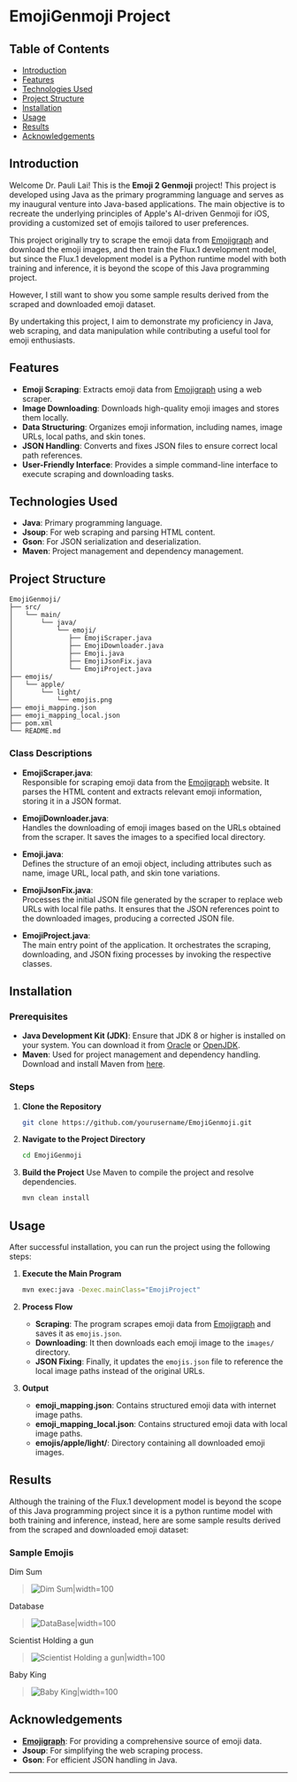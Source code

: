 # EmojiGenmoji Project
## Table of Contents
- [Introduction](#introduction)
- [Features](#features)
- [Technologies Used](#technologies-used)
- [Project Structure](#project-structure)
- [Installation](#installation)
- [Usage](#usage)
- [Results](#results)
- [Acknowledgements](#acknowledgements)

## Introduction
Welcome Dr. Pauli Lai! This is the **Emoji 2 Genmoji** project! This project is developed using Java as the primary programming language and serves as my inaugural venture into Java-based applications. The main objective is to recreate the underlying principles of Apple's AI-driven Genmoji for iOS, providing a customized set of emojis tailored to user preferences.

This project originally try to scrape the emoji data from [Emojigraph](https://emojigraph.org/) and download the emoji images, and then train the Flux.1 development model, but since the Flux.1 development model is a Python runtime model with both training and inference, it is beyond the scope of this Java programming project.

However, I still want to show you some sample results derived from the scraped and downloaded emoji dataset.

By undertaking this project, I aim to demonstrate my proficiency in Java, web scraping, and data manipulation while contributing a useful tool for emoji enthusiasts. 

## Features
- **Emoji Scraping**: Extracts emoji data from [Emojigraph](https://emojigraph.org/) using a web scraper.
- **Image Downloading**: Downloads high-quality emoji images and stores them locally.
- **Data Structuring**: Organizes emoji information, including names, image URLs, local paths, and skin tones.
- **JSON Handling**: Converts and fixes JSON files to ensure correct local path references.
- **User-Friendly Interface**: Provides a simple command-line interface to execute scraping and downloading tasks.

## Technologies Used
- **Java**: Primary programming language.
- **Jsoup**: For web scraping and parsing HTML content.
- **Gson**: For JSON serialization and deserialization.
- **Maven**: Project management and dependency management.

## Project Structure

```
EmojiGenmoji/
├── src/
│   └── main/
│       └── java/
│           └── emoji/
│              ├── EmojiScraper.java
│              ├── EmojiDownloader.java
│              ├── Emoji.java
│              ├── EmojiJsonFix.java
│              └── EmojiProject.java
├── emojis/
│   └── apple/
│       └── light/
│           └── emojis.png
├── emoji_mapping.json
├── emoji_mapping_local.json
├── pom.xml
└── README.md
```
### Class Descriptions
- **EmojiScraper.java**:  
  Responsible for scraping emoji data from the [Emojigraph](https://emojigraph.org/) website. It parses the HTML content and extracts relevant emoji information, storing it in a JSON format.

- **EmojiDownloader.java**:  
  Handles the downloading of emoji images based on the URLs obtained from the scraper. It saves the images to a specified local directory.

- **Emoji.java**:  
  Defines the structure of an emoji object, including attributes such as name, image URL, local path, and skin tone variations.

- **EmojiJsonFix.java**:  
  Processes the initial JSON file generated by the scraper to replace web URLs with local file paths. It ensures that the JSON references point to the downloaded images, producing a corrected JSON file.

- **EmojiProject.java**:  
  The main entry point of the application. It orchestrates the scraping, downloading, and JSON fixing processes by invoking the respective classes.

## Installation
### Prerequisites
- **Java Development Kit (JDK)**: Ensure that JDK 8 or higher is installed on your system. You can download it from [Oracle](https://www.oracle.com/java/technologies/javase-jdk11-downloads.html) or [OpenJDK](https://openjdk.java.net/).
- **Maven**: Used for project management and dependency handling. Download and install Maven from [here](https://maven.apache.org/install.html).

### Steps
1. **Clone the Repository**
   ```bash
   git clone https://github.com/yourusername/EmojiGenmoji.git
   ```

2. **Navigate to the Project Directory**
   ```bash
   cd EmojiGenmoji
   ```

3. **Build the Project**
   Use Maven to compile the project and resolve dependencies.

   ```bash
   mvn clean install
   ```

## Usage
After successful installation, you can run the project using the following steps:
1. **Execute the Main Program**

   ```bash
   mvn exec:java -Dexec.mainClass="EmojiProject"
   ```
2. **Process Flow**

   - **Scraping**: The program scrapes emoji data from [Emojigraph](https://emojigraph.org/) and saves it as `emojis.json`.
   - **Downloading**: It then downloads each emoji image to the `images/` directory.
   - **JSON Fixing**: Finally, it updates the `emojis.json` file to reference the local image paths instead of the original URLs.
3. **Output**
   - **emoji_mapping.json**: Contains structured emoji data with internet image paths.
   - **emoji_mapping_local.json**: Contains structured emoji data with local image paths.
   - **emojis/apple/light/**: Directory containing all downloaded emoji images.

## Results
Although the training of the Flux.1 development model is beyond the scope of this Java programming project since it is a python runtime model with both training and inference, instead, here are some sample results derived from the scraped and downloaded emoji dataset:

### Sample Emojis
Dim Sum
> ![Dim Sum|width=100](./showcase/dimsum.png)

Database
> ![DataBase|width=100](./showcase/DataBase.png)

Scientist Holding a gun
>  ![Scientist Holding a gun|width=100](./showcase/Scientist_Holding_a_gun.png)

Baby King
> ![Baby King|width=100](./showcase/Baby_King.png)


## Acknowledgements
- **[Emojigraph](https://emojigraph.org/)**: For providing a comprehensive source of emoji data.
- **Jsoup**: For simplifying the web scraping process.
- **Gson**: For efficient JSON handling in Java.
---
